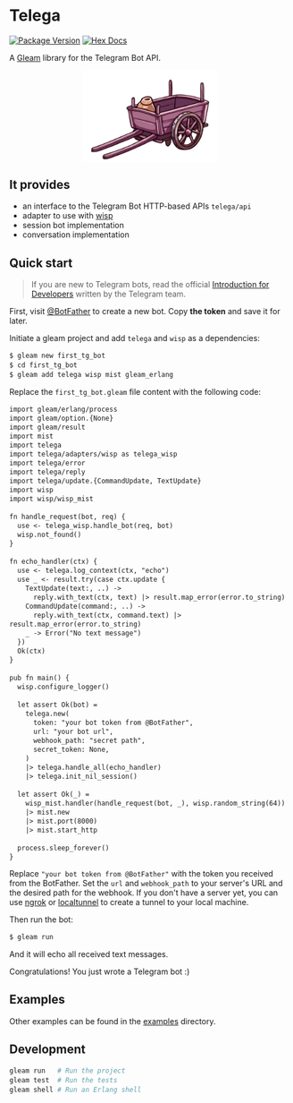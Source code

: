 # Telega

[![Package Version](https://img.shields.io/hexpm/v/telega)](https://hex.pm/packages/telega)
[![Hex Docs](https://img.shields.io/badge/hex-docs-ffaff3)](https://hexdocs.pm/telega/)

A [Gleam](https://gleam.run/) library for the Telegram Bot API.

<a href="#" target="blank">
  <img src="https://raw.githubusercontent.com/bondiano/telega-gleam/refs/heads/master/docs/logo.png" alt="Telega" width="244" style="display: block; margin: 0 auto;" />
</a>

## It provides

- an interface to the Telegram Bot HTTP-based APIs `telega/api`
- adapter to use with [wisp](https://github.com/gleam-wisp/wisp)
- session bot implementation
- conversation implementation

## Quick start

> If you are new to Telegram bots, read the official [Introduction for Developers](https://core.telegram.org/bots) written by the Telegram team.

First, visit [@BotFather](https://t.me/botfather) to create a new bot. Copy **the token** and save it for later.

Initiate a gleam project and add `telega` and `wisp` as a dependencies:

```sh
$ gleam new first_tg_bot
$ cd first_tg_bot
$ gleam add telega wisp mist gleam_erlang
```

Replace the `first_tg_bot.gleam` file content with the following code:

```gleam
import gleam/erlang/process
import gleam/option.{None}
import gleam/result
import mist
import telega
import telega/adapters/wisp as telega_wisp
import telega/error
import telega/reply
import telega/update.{CommandUpdate, TextUpdate}
import wisp
import wisp/wisp_mist

fn handle_request(bot, req) {
  use <- telega_wisp.handle_bot(req, bot)
  wisp.not_found()
}

fn echo_handler(ctx) {
  use <- telega.log_context(ctx, "echo")
  use _ <- result.try(case ctx.update {
    TextUpdate(text:, ..) ->
      reply.with_text(ctx, text) |> result.map_error(error.to_string)
    CommandUpdate(command:, ..) ->
      reply.with_text(ctx, command.text) |> result.map_error(error.to_string)
    _ -> Error("No text message")
  })
  Ok(ctx)
}

pub fn main() {
  wisp.configure_logger()

  let assert Ok(bot) =
    telega.new(
      token: "your bot token from @BotFather",
      url: "your bot url",
      webhook_path: "secret path",
      secret_token: None,
    )
    |> telega.handle_all(echo_handler)
    |> telega.init_nil_session()

  let assert Ok(_) =
    wisp_mist.handler(handle_request(bot, _), wisp.random_string(64))
    |> mist.new
    |> mist.port(8000)
    |> mist.start_http

  process.sleep_forever()
}
```

Replace `"your bot token from @BotFather"` with the token you received from the BotFather. Set the `url` and `webhook_path` to your server's URL and the desired path for the webhook. If you don't have a server yet, you can use [ngrok](https://ngrok.com/) or [localtunnel](https://localtunnel.me/) to create a tunnel to your local machine.

Then run the bot:

```sh
$ gleam run
```

And it will echo all received text messages.

Congratulations! You just wrote a Telegram bot :)

## Examples

Other examples can be found in the [examples](./examples) directory.

## Development

```sh
gleam run   # Run the project
gleam test  # Run the tests
gleam shell # Run an Erlang shell
```
